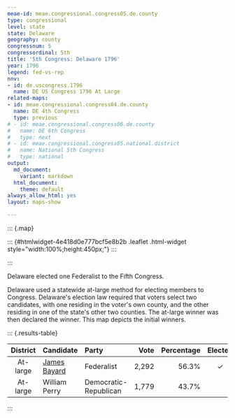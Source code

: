 ```yaml
---
meae-id: meae.congressional.congress05.de.county
type: congressional
level: state
state: Delaware
geography: county
congressnum: 5
congressordinal: 5th
title: '5th Congress: Delaware 1796'
year: 1796
legend: fed-vs-rep
nnv:
- id: de.uscongress.1796
  name: DE US Congress 1796 At Large
related-maps:
- id: meae.congressional.congress04.de.county
  name: DE 4th Congress
  type: previous
# - id: meae.congressional.congress06.de.county
#   name: DE 6th Congress
#   type: next
# - id: meae.congressional.congress05.national.district
#   name: National 5th Congress
#   type: national
output:
  md_document:
    variant: markdown
  html_document:
    theme: default
always_allow_html: yes
layout: maps-show

---
```


::: {.map}
<!--html_preserve-->
::: {#htmlwidget-4e418d0e777bcf5e8b2b .leaflet .html-widget style="width:100%;height:450px;"}
:::

<script type="application/json" data-for="htmlwidget-4e418d0e777bcf5e8b2b">{"x":{"options":{"minZoom":7,"maxZoom":12,"crs":{"crsClass":"L.Proj.CRS","code":"ESRI:26957","proj4def":"+proj=tmerc +lat_0=38 +lon_0=-75.41666666666667 +k=0.999995 +x_0=200000 +y_0=0 +ellps=GRS80 +datum=NAD83 +units=m +no_defs","projectedBounds":null,"options":{"resolutions":[25251.1682940423,16834.1121960282,11222.7414640188,7481.82764267921,4987.88509511948,3325.25673007965,2216.8378200531,1477.8918800354,985.261253356934,656.840835571289,437.893890380859]}},"zoomControl":false,"dragging":true},"calls":[{"method":"setMaxBounds","args":[38.2012720389343,-76.1883607679793,40.088692305159,-74.648941463547]},{"method":"addPolygons","args":[[[[{"lng":[-75.4539666375514,-75.463414639927,-75.4434606336402,-75.4479206339824,-75.4143566232504,-75.4254476255084,-75.4043546190585,-75.4059416194887,-75.3928716130074,-75.4121566163408,-75.4020366083584,-75.3417135867442,-75.3117765731469,-75.3124865733588,-75.3808245958492,-75.4011786014627,-75.4020926001477,-75.484334625406,-75.5096326318078,-75.5275966362747,-75.5363896388757,-75.5548286439058,-75.7226776966213,-75.7348507087516,-75.7398047138556,-75.7476697219339,-75.7559557303518,-75.7599807344993,-75.700493715772,-75.664180703821,-75.5845396796518,-75.553511672324,-75.5210106623446,-75.4945806529856,-75.4781486455958,-75.4539666375514],"lat":[39.2956401994481,39.2846391968855,39.2852671976898,39.2661731936453,39.2644221944243,39.24198018947,39.2461361910312,39.2448411907134,39.2028961825891,39.1530741717537,39.0668941544494,39.0211141470837,38.9459251326379,38.9456971325674,38.9616811335689,38.9466971298079,38.9174691237679,38.9040961182619,38.875143111457,38.8531611063301,38.8499601053761,38.8355281017859,38.8308760951755,38.9802861254513,39.0436641382676,39.1433141583761,39.2459671790328,39.2966161892075,39.2983231915941,39.290250191193,39.3087441976776,39.3529772077381,39.3586172099931,39.3412022073489,39.3024452000143,39.2956401994481]}]],[[{"lng":[-75.5690616856829,-75.568500685464,-75.5692976857191,-75.5690616856829],"lat":[39.5012782373215,39.5005602371951,39.5006052371769,39.5012782373215]}],[{"lng":[-75.5124026600162,-75.4382936335448,-75.4043546190585,-75.4254476255084,-75.4143566232504,-75.4479206339824,-75.4434606336402,-75.463414639927,-75.4539666375514,-75.4781486455958,-75.4945806529856,-75.5210106623446,-75.553511672324,-75.5845396796518,-75.664180703821,-75.700493715772,-75.7599807344993,-75.7602887348561,-75.7666697412094,-75.7883607679793,-75.7737607633465,-75.7392287553805,-75.6798007388924,-75.5957577135407,-75.5940317130065,-75.5798507085641,-75.5772297077402,-75.4988456825063,-75.4150436540295,-75.4053386506209,-75.4481366629459,-75.4617166666373,-75.4776426689234,-75.492142673277,-75.5594476899996,-75.5536636865562,-75.5152306731488,-75.5136156717188,-75.5656376878708,-75.5930706920351,-75.5714496829769,-75.5385146711715,-75.5124026600162],"lat":[39.3656862117243,39.3127292034621,39.2461361910312,39.24198018947,39.2644221944243,39.2661731936453,39.2852671976898,39.2846391968855,39.2956401994481,39.3024452000143,39.3412022073489,39.3586172099931,39.3529772077381,39.3087441976776,39.290250191193,39.2983231915941,39.2966161892075,39.3011771901251,39.3772242053649,39.7218192743106,39.7218192748185,39.7731282863491,39.813959296628,39.83716430421,39.8374143043199,39.8385343050363,39.838692305159,39.8333203067884,39.8017953033293,39.79622130254,39.7739772965874,39.7631382939358,39.7150222836854,39.7106222822992,39.6298212636685,39.6018492582122,39.5807612552652,39.5647292520753,39.5585172490337,39.4791952320213,39.4405302249172,39.4165102211653,39.3656862117243]}]],[[{"lng":[-75.0702374792373,-75.0776934810141,-75.0912234856109,-75.0702374792373],"lat":[38.6207110734555,38.6098230709529,38.6158730717649,38.6207110734555]}],[{"lng":[-75.3808245958492,-75.3124865733588,-75.3117765731469,-75.305545569474,-75.2601325529501,-75.1598675166488,-75.1135175015998,-75.0933084963118,-75.079845488895,-75.0619074759773,-75.081913483889,-75.0776744855091,-75.1038034935695,-75.1051264947042,-75.1196584982583,-75.1617215125619,-75.1347735026937,-75.1263344981577,-75.1485695054855,-75.1674025107426,-75.1032184904576,-75.1005824886505,-75.1683405101881,-75.1551295052778,-75.1849735139813,-75.2890655469791,-75.2660595389996,-75.18247551273,-75.2266345253143,-75.1945085156933,-75.2040955180816,-75.1173384925973,-75.1050844883266,-75.112948490056,-75.0968874854432,-75.101974485536,-75.0885484830161,-75.0624194747119,-75.0788724811098,-75.0592964750926,-75.048941463547,-75.0648924685838,-75.0523594650833,-75.057384469115,-75.1037744839037,-75.0588944690507,-75.0661754705547,-75.0810944753014,-75.0656744688306,-75.070367470311,-75.1060934824364,-75.0897524764303,-75.3189685487649,-75.3412525557972,-75.4775775988505,-75.5741126293814,-75.6935226671974,-75.701567675176,-75.7073476810538,-75.7226776966213,-75.5548286439058,-75.5363896388757,-75.5275966362747,-75.5096326318078,-75.484334625406,-75.4020926001477,-75.4011786014627,-75.3808245958492],"lat":[38.9616811335689,38.9456971325674,38.9459251326379,38.914794126442,38.8751201197845,38.7902671056028,38.7829961056297,38.8035221105357,38.7447050988227,38.6089020712783,38.6387870768217,38.6942640884555,38.6905370868257,38.7039270895544,38.6845100850568,38.7033670875765,38.678126083238,38.6431450762681,38.6488150767127,38.6358580734086,38.6357140754863,38.6174310717813,38.6199320700765,38.6061030676426,38.5925790638571,38.5951410609616,38.5817190589367,38.5839030621394,38.5584650554092,38.56822205849,38.5562460556892,38.5921300659832,38.5846040648227,38.5704090616182,38.5790670639416,38.550544057852,38.5829610650228,38.5820230656827,38.6046180698343,38.6077780711305,38.4512720389343,38.4513040384219,38.4599590406321,38.5063290501177,38.5090040491601,38.4960790479365,38.481016044565,38.481714044224,38.451302038396,38.4512850382396,38.4673890404275,38.4513010376113,38.4518480302214,38.4519790295155,38.4536800253712,38.4559990226533,38.4601370195383,38.5607440401265,38.6352890553553,38.8308760951755,38.8355281017859,38.8499601053761,38.8531611063301,38.875143111457,38.9040961182619,38.9174691237679,38.9466971298079,38.9616811335689]}]]],null,null,{"lineCap":null,"lineJoin":null,"clickable":true,"pointerEvents":null,"className":"","stroke":true,"color":"#bbb","weight":2,"opacity":1,"fill":true,"fillColor":["#74C476","#9E9AC8","#31A354"],"fillOpacity":1,"dashArray":"5, 5","smoothFactor":1,"noClip":false},["<b>Kent County<\/b><br/>\nCongressional District: At-large<br/>\nFederalists: 54.2% (985 votes)<br/>\nDemocratic-Republicans: 45.8% (831 votes)<br/>","<b>New Castle County<\/b><br/>\nCongressional District: At-large<br/>\nFederalists: 47.5% (404 votes)<br/>\nDemocratic-Republicans: 52.5% (446 votes)<br/>","<b>Sussex County<\/b><br/>\nCongressional District: At-large<br/>\nFederalists: 64.3% (903 votes)<br/>\nDemocratic-Republicans: 35.7% (502 votes)<br/>"],null,["Kent County / At-large district","New Castle County / At-large district","Sussex County / At-large district"],{"clickable":false,"noHide":false,"direction":"auto","opacity":1,"offset":[12,-15],"textsize":"10px","textOnly":false,"style":null,"zoomAnimation":true,"className":""},null]},{"method":"addPolygons","args":[[[[{"lng":[-75.5665780081477,-75.5617030106067,-75.5609349845823,-75.5665780081477],"lat":[39.5084109845628,39.520060011991,39.5161459842452,39.5084109845628]}],[{"lng":[-75.5769909995806,-75.5689269740078,-75.5647660447402,-75.56431801437,-75.5657909969449,-75.5758070477673,-75.5787190044634,-75.5794069924758,-75.5769909995806],"lat":[39.5971999800774,39.5931360030804,39.5891680281276,39.5847040019367,39.5834079944056,39.5877120148869,39.5915039672119,39.5972319981773,39.5971999800774]}],[{"lng":[-75.5593023546504,-75.5597899965802,-75.5558700186549,-75.5617259938155,-75.567694000498,-75.5712470095894,-75.5715989893708,-75.5658059571341,-75.5593023546504],"lat":[39.6294721535009,39.6226879969987,39.6058240288403,39.6051679922607,39.6137439961784,39.6208959849403,39.6259519810555,39.6286560055469,39.6294721535009]}],[{"lng":[-75.4850869985283,-75.4849070011497,-75.4899449793559,-75.4910679824805,-75.4850869985283],"lat":[39.3252300032381,39.3211789951847,39.3197580064062,39.3244490073975,39.3252300032381]}],[{"lng":[-75.4863960046154,-75.4826500169284,-75.487748016228,-75.4906980033857,-75.4863960046154],"lat":[39.3423489949348,39.3392379904568,39.3372449943705,39.3405850039848,39.3423489949348]}],[{"lng":[-75.0489390110815,-75.0525100323144,-75.0534829982118,-75.0656729702028,-75.0703659814197,-75.0855200093176,-75.0871610211742,-75.0897509872834,-75.1223049982333,-75.1736269942154,-75.2496330234908,-75.2603499855948,-75.3313550114322,-75.3370199867606,-75.3401209918524,-75.357198997103,-75.3935629993102,-75.4085260302318,-75.4185220068668,-75.4248309995766,-75.4870070110935,-75.5097180262873,-75.5602530057043,-75.5623739839768,-75.5811830017273,-75.5836010332618,-75.6246489784412,-75.6628430138229,-75.6874650035794,-75.693521015216,-75.6966880172531,-75.6997699833449,-75.7001209906798,-75.7014859868873,-75.704068970635,-75.7046249901716,-75.70620598216,-75.7063029963954,-75.7085469756605,-75.7113190232808,-75.7170829839623,-75.7214079979391,-75.7222050034977,-75.725565045306,-75.7272739962031,-75.7274190085277,-75.7302990324166,-75.7365040104791,-75.7377829940832,-75.7387469904905,-75.7389569995639,-75.7419329934138,-75.7421859759395,-75.7438110083772,-75.7452089895607,-75.7457329928632,-75.7461210009357,-75.7476680399243,-75.7493560028159,-75.7512310000562,-75.7519170075527,-75.755953014145,-75.7585440055085,-75.7608399865317,-75.7638009675894,-75.7659169969642,-75.7666339754999,-75.7670690560968,-75.7679310005553,-75.7704719961582,-75.7707630343772,-75.7738119992097,-75.7774090145926,-75.7810840067866,-75.7812830001685,-75.7854839803247,-75.7874500046964,-75.7884900157892,-75.7887580106502,-75.7885579782504,-75.7886059794609,-75.7886580035155,-75.7884849880984,-75.7884590208602,-75.7884589814661,-75.7883590087671,-75.7883590028827,-75.7742580487516,-75.7688579675573,-75.7595930300052,-75.7503289752099,-75.7443939708499,-75.7442379837003,-75.7436420045151,-75.7402980015752,-75.7345369877708,-75.7290649989103,-75.7270490021275,-75.711655975222,-75.7012080023411,-75.6896389802853,-75.679798975085,-75.6628220010524,-75.6352360178569,-75.6300199805813,-75.6254119952743,-75.6233640254971,-75.6100349702622,-75.5988980251957,-75.5978099834431,-75.5957559800986,-75.5936659912437,-75.5798489901597,-75.5704640086434,-75.5647480006742,-75.5567469882502,-75.5393459982956,-75.5261859698846,-75.5184439662213,-75.5161839898494,-75.4988430110856,-75.4812419904243,-75.4633410092979,-75.4500399939387,-75.4404390008384,-75.4241379880726,-75.4321380369747,-75.4399389859236,-75.4567399945474,-75.4621400117328,-75.4720399976878,-75.4799400295837,-75.4799400097941,-75.4860409941115,-75.4871409990678,-75.4938410074456,-75.5004409878902,-75.5106420104012,-75.5225430435721,-75.5304430189115,-75.5319429942083,-75.535142994943,-75.5343429916819,-75.5305430421828,-75.5203430142105,-75.5226429877658,-75.5258429905827,-75.5249550095137,-75.5288429837496,-75.5301439880505,-75.5511449955098,-75.5581449697528,-75.5616459835536,-75.5667460112256,-75.5785470016404,-75.5871469826376,-75.6023040085122,-75.6082570234181,-75.6114730034659,-75.6148650268156,-75.6152489815567,-75.6119370144825,-75.61561698687,-75.6118729943382,-75.6087049912946,-75.6035840025447,-75.59937600476,-75.5868000020278,-75.5846239779695,-75.5733909846158,-75.5663350100255,-75.5657539938698,-75.5770113040534,-75.5746229680898,-75.5672619554765,-75.5656359896003,-75.5672609835327,-75.5693589962308,-75.5688560034686,-75.5696230193199,-75.5714849693024,-75.5725470046134,-75.5769490163195,-75.5868150189952,-75.5883960204732,-75.5878459707624,-75.5915640004765,-75.5929489439283,-75.5920589955504,-75.5892210011077,-75.5844960051176,-75.5801850139017,-75.5816010082811,-75.5779690258227,-75.5736890189045,-75.5711509773088,-75.5738069930295,-75.568491988365,-75.5656880198051,-75.5562449942352,-75.5508739830088,-75.5476590154668,-75.5425830106229,-75.5385119863887,-75.5355640048673,-75.529668024731,-75.527869992788,-75.5234479977484,-75.524187022041,-75.5207669796973,-75.5213589797182,-75.5159939425387,-75.5160879946526,-75.513644989466,-75.5116989763728,-75.5052759860475,-75.4946309706426,-75.4920040101645,-75.4940050123296,-75.5037145508935,-75.5022560043027,-75.4976830246297,-75.4923379573367,-75.4919209619604,-75.4892369975439,-75.4839050026288,-75.4839130078686,-75.4857439975249,-75.4832990458599,-75.4776970254717,-75.4680559752618,-75.4604229638299,-75.4561200145961,-75.4524049692648,-75.4486930277982,-75.4390269862829,-75.4369359811654,-75.437230002055,-75.4341080094256,-75.4338729895731,-75.4308100210554,-75.4197089951522,-75.4143219815898,-75.4083760323422,-75.4029639968798,-75.4029940142893,-75.4061780281946,-75.4020890095051,-75.401562995632,-75.4042729858537,-75.4059509893792,-75.4005399881167,-75.3968919732493,-75.3963650194105,-75.393162009893,-75.3929010338915,-75.3954369802522,-75.4003499798072,-75.4009100050668,-75.4082659857204,-75.4095920108637,-75.407860017723,-75.4119490146291,-75.4108930076958,-75.4095709719441,-75.4097489810485,-75.4072850003243,-75.4069950029763,-75.40426698302,-75.4002190489598,-75.401488011958,-75.4021699885671,-75.4014969768486,-75.3958059921501,-75.3965700087633,-75.3879140155878,-75.3798729925016,-75.3755319854078,-75.3698099809752,-75.3614109555345,-75.3457629885376,-75.3417120125815,-75.3221080004636,-75.317883955016,-75.314774997539,-75.3116070373844,-75.3117540111894,-75.3124290430854,-75.314891008058,-75.3136010244357,-75.3166199939232,-75.3160329926668,-75.3055430007176,-75.2970779935439,-75.2836940263651,-75.2717210609901,-75.2575560426593,-75.2407589925493,-75.2369789965451,-75.2320289934898,-75.2223370050118,-75.2166580158522,-75.2115650174544,-75.2062304829244,-75.2019640211756,-75.1946490032647,-75.1889720207101,-75.1817179814705,-75.1590219779168,-75.1463900059566,-75.1399870157338,-75.127072982279,-75.1133309866114,-75.1047039839022,-75.0971030175963,-75.0937420194647,-75.0942399978232,-75.0968159874997,-75.0945649983232,-75.0918150095978,-75.0871010404921,-75.0855479769872,-75.082152988074,-75.0812439755129,-75.081563957336,-75.0804519948716,-75.0798360092047,-75.0745109721782,-75.0736620170908,-75.071381984959,-75.0698340132509,-75.0667660062256,-75.0655100143943,-75.0647799908833,-75.0652169718064,-75.063291001808,-75.0639630048918,-75.07588718454,-75.0777030050794,-75.084850973885,-75.091097002023,-75.086575010017,-75.0802430006965,-75.0774139589096,-75.0784059946063,-75.0767150142172,-75.0717830170505,-75.0719300131508,-75.0789919801046,-75.0818539671545,-75.0811839990548,-75.0782960084943,-75.0744139756878,-75.0773039914245,-75.0723720246877,-75.0723429855654,-75.0747979515309,-75.075237003984,-75.0766689958174,-75.0805249768474,-75.0899009871838,-75.0909809875762,-75.089488994726,-75.0972290219659,-75.0998010215877,-75.1053510183373,-75.1079769985401,-75.116273014958,-75.1194559933666,-75.1196860000542,-75.1263540099748,-75.1326610420021,-75.1410979981413,-75.1455960097609,-75.1489259873384,-75.1373959855476,-75.1346860198721,-75.1322949900109,-75.135392034889,-75.1311049753732,-75.1305250019665,-75.1251850130587,-75.1318129947085,-75.1263600080577,-75.1311190029636,-75.1334240158357,-75.137890984338,-75.1382680082042,-75.1485410183533,-75.1465000357333,-75.1358490030836,-75.132960015894,-75.1317369590078,-75.1286740260687,-75.1241100142552,-75.1205490135159,-75.1185070015067,-75.1124960149404,-75.1085839901203,-75.102953011341,-75.0988370255988,-75.090254973002,-75.0939600451643,-75.1005799634451,-75.1112889772569,-75.1169760397989,-75.1240080039608,-75.1337119965824,-75.1421429881513,-75.1473659897076,-75.1530829823422,-75.1578719923725,-75.1625690161166,-75.1698690247642,-75.1729830133879,-75.1810340057586,-75.1838640071626,-75.1891130168377,-75.1923509888798,-75.1963169804978,-75.2032900106704,-75.2061480042094,-75.2135540150327,-75.2197379651239,-75.2231789630415,-75.2288670070822,-75.2333570068207,-75.2359819618075,-75.2387840006566,-75.2486140083684,-75.2516179959946,-75.2561099701041,-75.2636629894666,-75.2671940030452,-75.2693209934503,-75.276872993017,-75.2780999911435,-75.2757389618438,-75.2720939466801,-75.2640450191779,-75.2594389998658,-75.2544230181663,-75.2529040306499,-75.245111984124,-75.2402990277167,-75.2385770005697,-75.2340270155517,-75.2278149848904,-75.2251599896938,-75.2207270090596,-75.2196779880758,-75.2158280099242,-75.2067590094407,-75.2033160049665,-75.195003988379,-75.1930790068443,-75.1887050037518,-75.1815599770273,-75.1853219836421,-75.1918240060669,-75.1925530092636,-75.19890998152,-75.2027869850111,-75.2120570207625,-75.2193170047724,-75.2215130133997,-75.2152050240377,-75.2090830093202,-75.2017960289314,-75.1962860001414,-75.1937189627457,-75.1898119988223,-75.187626000655,-75.1813569885427,-75.1812990001687,-75.1721700172172,-75.1669510239423,-75.15793898991,-75.1534450186552,-75.1497119857948,-75.1415739813343,-75.1338409919208,-75.1312469973801,-75.1195829898753,-75.1173370145928,-75.1050819827535,-75.1097189759491,-75.1070629952694,-75.0974100133487,-75.1001779942648,-75.0987739753177,-75.0967030058372,-75.0920380281648,-75.0917439959385,-75.0882469669096,-75.0898819922278,-75.0965900031858,-75.0947550125852,-75.0898269998843,-75.0874079906474,-75.0843170034092,-75.0782810169905,-75.0775820049212,-75.0720409951983,-75.0728849940266,-75.0712229947537,-75.0653040291818,-75.0623290122903,-75.0635830118336,-75.0692710043365,-75.0661500189919,-75.0667039978851,-75.070554006156,-75.0716639981472,-75.0643419828187,-75.059789968089,-75.0584780283439,-75.0566129891076,-75.056033058056,-75.0532650058765,-75.053411987364,-75.05178299819,-75.0497759935355,-75.0495739687375,-75.0484130060203,-75.0489390110815],"lat":[38.4512629924763,38.4512730211564,38.4512739758486,38.4512930060441,38.4512760225024,38.4512849937202,38.4512919945353,38.4512919832954,38.4512640079321,38.4510550211568,38.4513090065785,38.4514919957307,38.451908991404,38.4519439699152,38.4519629831444,38.4521359928052,38.4521139824053,38.4523700048867,38.452606999197,38.4526099848363,38.4538289864365,38.454400975351,38.4555840065111,38.4556299860367,38.4561930098667,38.4564239989391,38.457704016787,38.4587589895644,38.459830000894,38.4601279713352,38.4964670000789,38.5368109777714,38.541480993976,38.5597059788919,38.5931420062824,38.6001229921502,38.6201510070575,38.6218709980805,38.6483549844656,38.6845660053567,38.7593829913963,38.8140330008512,38.8242519570139,38.8681519851942,38.88639001638,38.8878170195206,38.9257470141466,39.0001130156945,39.0174459882969,39.0251899879064,39.0331809792063,39.0707759396347,39.0739879926308,39.0946739784879,39.1074070069257,39.1140389932686,39.1203180017232,39.1433059827251,39.1648150136648,39.1814999895489,39.1941220088301,39.2459579604912,39.2765880102583,39.3075910102396,39.3445899969091,39.3664889991649,39.3769160187311,39.3832040246486,39.3937940062329,39.424666979077,39.4299859706632,39.4656470149074,39.5106139844989,39.5546180107985,39.5575609921739,39.61074498232,39.6374550051594,39.6522390218959,39.6642110082626,39.6714110093381,39.6808770013361,39.6819109873807,39.6902510068688,39.6949589793519,39.7006230192672,39.7148109688716,39.7218109936351,39.7219109821269,39.7326109978719,39.7483069807029,39.7609899881433,39.767854991037,39.767912971159,39.7684309507487,39.7719830034364,39.7775350007237,39.7823989995948,39.7841259814747,39.7956939859377,39.8026059560396,39.809214001528,39.8139500093839,39.8211500192659,39.8300299764831,39.8313109942494,39.832334991751,39.8327510069724,39.8352150058396,39.8367989968123,39.8369429879605,39.8371560051553,39.8374549606493,39.8385259930591,39.8390069942613,39.8384109907008,39.8387110092969,39.8382109947805,39.8370389796568,39.8363109948766,39.8360139860477,39.833312004978,39.8291120133311,39.8238119973941,39.8189120203909,39.8149119936611,39.8070120097259,39.8041119971071,39.80291198198,39.7936130090324,39.7902129865749,39.7818130059564,39.773713055394,39.7726130126642,39.7631129993326,39.7600130120466,39.7516129814729,39.744512996533,39.7187130042529,39.7212130216132,39.7240129938761,39.7304129926151,39.7311129851003,39.724612979291,39.7208129832159,39.7178130285618,39.7140129826571,39.7018129976588,39.6995049922861,39.6952129883397,39.6920130079586,39.6705120034105,39.66381201423,39.6574119950299,39.6572120193189,39.6530119908909,39.6510119874461,39.6337919932783,39.6258079835641,39.6245440146781,39.620688014523,39.6146720209537,39.6108639934822,39.60844801154,39.5974080109751,39.5951360075406,39.5889600037317,39.5889440012985,39.580032014498,39.576527939692,39.5686879867271,39.5654559679736,39.5614160370912,39.5596058929837,39.5578679976551,39.5590129904528,39.5583030062339,39.5530850328174,39.5405889923094,39.5344330118834,39.5281389935387,39.5241330027244,39.5167180098352,39.5073800216275,39.49868797846,39.4957969784899,39.4919590066223,39.483901024615,39.4776979989793,39.4674449939185,39.460672000963,39.4546310183431,39.4510379933841,39.4495039967333,39.4461410054715,39.4456839875383,39.4436470350391,39.440992018731,39.4366889939909,39.4362330055924,39.4305569955765,39.426025012007,39.4219279906627,39.4199359949506,39.4165019696641,39.4084220196442,39.4006390312556,39.3967710089761,39.3926719928638,39.3900860301025,39.3876590066817,39.3826009743226,39.3782509633138,39.3718530171499,39.3657180182901,39.3652139983045,39.3591690134565,39.3550020005725,39.3521199874866,39.3468320044768,39.3423773164136,39.3398040107343,39.3398259828386,39.3275609895665,39.3221599759265,39.3189339896836,39.3208360419971,39.3320049863794,39.3371539971519,39.3387800123176,39.3352350070243,39.3302939866925,39.3282360139508,39.3253530017667,39.3181669840729,39.316060990328,39.313384012548,39.3093790026088,39.3001320137585,39.2935629884866,39.2903590120935,39.2878409883477,39.2764420143939,39.2696430021181,39.2646980175355,39.2546260079867,39.2519480426614,39.2438610111738,39.2392139948711,39.2312259875704,39.2249780153285,39.2237199898736,39.2185220122911,39.2161410213144,39.2103040024126,39.2049239741386,39.1986989706728,39.1874160052037,39.1861809900837,39.1841900045893,39.1746249876845,39.1660649822312,39.1611890037743,39.1539350095386,39.147891986126,39.1463119899018,39.1404760027676,39.1297859992685,39.1192970159852,39.1097289746252,39.0981689962078,39.0861759950595,39.0729700069673,39.0677969958793,39.0592109839956,39.0580440090507,39.0511740220371,39.0487899979614,39.0449430145907,39.0425410131919,39.0353579769209,39.0248570181048,39.0211049866929,38.9930659840772,38.9874129988628,38.9802950049501,38.9676369798108,38.9559629983572,38.9511570151035,38.9505609917846,38.9453660001185,38.9386129965506,38.930418998734,38.9147850147627,38.9069329957445,38.8959670021291,38.8837170072931,38.8731139952188,38.8541159984493,38.8491280173382,38.8442540021142,38.8366810099843,38.8334320135789,38.8284660114965,38.8245005187242,38.8190370116959,38.8123309871337,38.8055330037646,38.8012749954827,38.790192973041,38.7851769947009,38.7832060088223,38.7817510118876,38.7829980172583,38.7851299958359,38.7887029637916,38.793694007289,38.7973800010033,38.8006059935528,38.8039259781874,38.8020960447215,38.7901020082668,38.7813809926858,38.7721569966517,38.7642599992851,38.7602090030209,38.7537080076025,38.7440749843428,38.7110910063944,38.7032399987694,38.6908330147316,38.6856830043054,38.6699799971957,38.6610300081153,38.6393299966601,38.6323939981573,38.6133090163449,38.608663005423,38.6111841378989,38.6098289938685,38.6099190034061,38.6156409922019,38.6189839708681,38.6159860460739,38.6195580106544,38.62097699968,38.6264870144434,38.6273339938906,38.6325310110499,38.6340859916243,38.6395570281132,38.6439980245674,38.6510259752844,38.6507060154871,38.6555120207283,38.6591300035211,38.667645015259,38.6787470241176,38.6847670275914,38.6905350058842,38.6941280107263,38.6935770103136,38.6920200245677,38.6873509700555,38.6888369699891,38.6905070268301,38.6913750042582,38.6879860056032,38.6905689985023,38.6896059733091,38.6859210539882,38.6862630123536,38.6878219983228,38.6928619991042,38.6939849995906,38.6919489922399,38.6814840345999,38.674043001827,38.6697840123281,38.6664900078229,38.6603759876155,38.6560030156312,38.6531849966822,38.650373000142,38.6439610213758,38.6419030117522,38.6437349964517,38.6434399781342,38.6457519967806,38.6482970109118,38.6435569937526,38.6399140153901,38.6399580059172,38.6363869828479,38.6341649964269,38.633773986105,38.6319209990402,38.6337759920402,38.6347409899407,38.6335980111014,38.6343089830355,38.6321820147497,38.6259580085002,38.6235830179882,38.6174229984717,38.6181979953796,38.6152189996402,38.616146915618,38.6116719901401,38.6117899930023,38.6098459827434,38.6109700087326,38.6023870144557,38.5997329682549,38.5986349690619,38.5957970147691,38.5944009645675,38.5928449752508,38.5925469948212,38.5938059878338,38.5916079971645,38.5961170022429,38.5957500108265,38.5906899863254,38.5914439916545,38.5895209871988,38.5914189968342,38.5880749971302,38.5883719948163,38.5918499966371,38.5919599944291,38.5886189816752,38.5870869734809,38.5883949847527,38.5865880139679,38.5894050098154,38.592244991845,38.5871869878158,38.5846680079963,38.5857660076257,38.5840229895824,38.5816410037583,38.5820730160462,38.5854830256832,38.5900839901441,38.589995016886,38.5873860075283,38.5866559944889,38.5876649891958,38.5857210129361,38.585653007119,38.5891549843911,38.5872790175788,38.5890660018382,38.5847399649289,38.5847179770834,38.5878089758438,38.5870760007141,38.5822460002888,38.5744409824441,38.5735939830601,38.5718079927653,38.570616987411,38.5661069910455,38.563198991839,38.5624880043745,38.5585877066537,38.5604749938779,38.5607740356658,38.5644590164429,38.5680770086101,38.5639329868304,38.569976994421,38.5682600071694,38.5675050116952,38.5695880149103,38.5757670058827,38.5757209801253,38.5815559878019,38.5871630055562,38.5857199899153,38.5885779873528,38.5937260065962,38.5924429939001,38.5914340169634,38.5921219933161,38.5845959783803,38.5820309901153,38.5797200022728,38.5794480265927,38.5752130634101,38.5672239924269,38.5651649875531,38.5644559969638,38.5577260284163,38.5613440021693,38.5666999936678,38.5727640012328,38.5755119870118,38.576887001752,38.5802290006841,38.5788340048045,38.5832069779148,38.5874190040894,38.5870069875358,38.5782859657823,38.5776220131094,38.5809650112031,38.5840090103871,38.5890680129423,38.5912649647041,38.5949509860969,38.598133024062,38.5971020243964,38.6056409873816,38.6073579865458,38.6067170034074,38.5888149799749,38.5744849735979,38.5512969923376,38.5367829752972,38.5304429942189,38.5061320151394,38.4904159432361,38.4789239920252,38.4589169977801,38.4512629924763]}]]],null,null,{"lineCap":null,"lineJoin":null,"clickable":true,"pointerEvents":null,"className":"","stroke":true,"color":"#222","weight":3,"opacity":1,"fill":null,"fillColor":"#222","fillOpacity":0.2,"dashArray":null,"smoothFactor":1,"noClip":false},null,null,null,null,null]}],"limits":{"lat":[38.4510550211568,39.8390069942613],"lng":[-75.7887580106502,-75.0484130060203]}},"evals":[],"jsHooks":[]}</script>
<!--/html_preserve-->
:::

Delaware elected one Federalist to the Fifth Congress.

Delaware used a statewide at-large method for electing members to
Congress. Delaware's election law required that voters select two
candidates, with one residing in the voter's own county, and the other
residing in one of the state's other two counties. The at-large winner
was then declared the winner. This map depicts the initial winners.

::: {.results-table}
<table>
<thead>
<tr>
<th style="text-align:center;">
District
</th>
<th style="text-align:left;">
Candidate
</th>
<th style="text-align:left;">
Party
</th>
<th style="text-align:right;">
Vote
</th>
<th style="text-align:right;">
Percentage
</th>
<th style="text-align:center;">
Elected
</th>
</tr>
</thead>
<tbody>
<tr>
<td style="text-align:center;">
At-large
</td>
<td style="text-align:left;">
<a href="http://bioguide.congress.gov/scripts/biodisplay.pl?index=B000249">James
Bayard</a>
</td>
<td class="party-federalist" data-party="federalist">
Federalist
</td>
<td style="text-align:right;">
2,292
</td>
<td style="text-align:right;">
56.3%
</td>
<td style="text-align:center;">
✓
</td>
</tr>
<tr>
<td style="text-align:center;">
At-large
</td>
<td style="text-align:left;">
William Perry
</td>
<td class="party-demrep" data-party="demrep">
Democratic-Republican
</td>
<td style="text-align:right;">
1,779
</td>
<td style="text-align:right;">
43.7%
</td>
<td style="text-align:center;">
</td>
</tr>
</tbody>
</table>
:::
